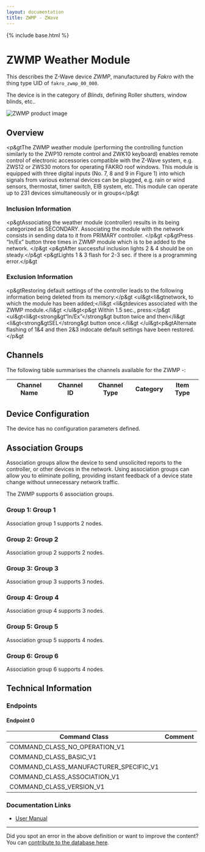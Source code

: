 ```yaml
---
layout: documentation
title: ZWMP - ZWave
---
```


{% include base.html %}

# ZWMP Weather Module
This describes the Z-Wave device *ZWMP*, manufactured by *Fakro* with the thing type UID of ```fakro_zwmp_00_000```.

The device is in the category of *Blinds*, defining Roller shutters, window blinds, etc..

![ZWMP product image](https://opensmarthouse.org/zwavedatabase/636/image/)


## Overview

<p&gtThe ZWMP weather module (performing the controlling function similarly to the ZWP10 remote control and ZWK10 keyboard) enables remote control of electronic accessories compatible with the Z-Wave system, e.g. ZWS12 or ZWS30 motors for operating FAKRO roof windows. This module is equipped with three digital inputs (No. 7, 8 and 9 in Figure 1) into which signals from various external devices can be plugged, e.g. rain or wind sensors, thermostat, timer switch, EIB system, etc. This module can operate up to 231 devices simultaneously or in groups</p&gt

### Inclusion Information

<p&gtAssociating the weather module (controller) results in its being categorized as SECONDARY. Associating the module with the network consists in sending data to it from PRIMARY controller. </p&gt <p&gtPress “In/Ex” button three times in ZWMP module which is to be added to the network. </p&gt <p&gtAfter successful inclusion lights 2 & 4 should be on steady.</p&gt <p&gtLights 1 & 3 flash for 2-3 sec. if there is a programming error.</p&gt

### Exclusion Information

<p&gtRestoring default settings of the controller leads to the following information being deleted from its memory:</p&gt <ul&gt<li&gtnetwork, to which the module has been added;</li&gt <li&gtdevices associated with the ZWMP module.</li&gt </ul&gt<p&gt Within 1.5 sec., press:</p&gt <ul&gt<li&gt<strong&gt“In/Ex”</strong&gt button twice and then</li&gt <li&gt<strong&gtSEL</strong&gt button once.</li&gt </ul&gt<p&gtAlternate flashing of 1&4 and then 2&3 indocate default settings have been restored.</p&gt

## Channels

The following table summarises the channels available for the ZWMP -:

| Channel Name | Channel ID | Channel Type | Category | Item Type |
|--------------|------------|--------------|----------|-----------|



## Device Configuration

The device has no configuration parameters defined.

## Association Groups

Association groups allow the device to send unsolicited reports to the controller, or other devices in the network. Using association groups can allow you to eliminate polling, providing instant feedback of a device state change without unnecessary network traffic.

The ZWMP supports 6 association groups.

### Group 1: Group 1


Association group 1 supports 2 nodes.

### Group 2: Group 2


Association group 2 supports 2 nodes.

### Group 3: Group 3


Association group 3 supports 3 nodes.

### Group 4: Group 4


Association group 4 supports 3 nodes.

### Group 5: Group 5


Association group 5 supports 4 nodes.

### Group 6: Group 6


Association group 6 supports 4 nodes.

## Technical Information

### Endpoints

#### Endpoint 0

| Command Class | Comment |
|---------------|---------|
| COMMAND_CLASS_NO_OPERATION_V1| |
| COMMAND_CLASS_BASIC_V1| |
| COMMAND_CLASS_MANUFACTURER_SPECIFIC_V1| |
| COMMAND_CLASS_ASSOCIATION_V1| |
| COMMAND_CLASS_VERSION_V1| |

### Documentation Links

* [User Manual](https://opensmarthouse.org/zwavedatabase/636/FAKRO-Zwave-Weather-Module-ZWMP-Manual.pdf)

---

Did you spot an error in the above definition or want to improve the content?
You can [contribute to the database here](https://opensmarthouse.org/zwavedatabase/636).
